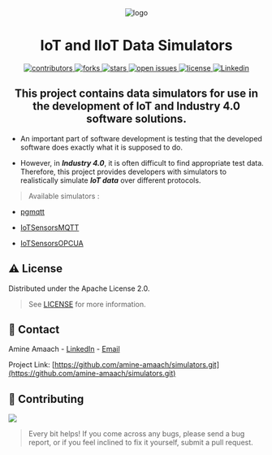 <div align="center">

  <img src="https://patchmanager.com/wp-content/uploads/iot.png" alt="logo"/>
  <h1>IoT and IIoT Data Simulators</h1>

<!-- Badges -->
<p>
  <a href="https://github.com/amine-amaach/simulators/graphs/contributors">
    <img src="https://img.shields.io/github/contributors/amine-amaach/simulators?style=for-the-badge&logo=github" alt="contributors" />
  </a>
  <a href="https://github.com/amine-amaach/simulators/network/members">
    <img src="https://img.shields.io/github/forks/amine-amaach/simulators?style=for-the-badge&logo=github" alt="forks" />
  </a>
  <a href="https://github.com/amine-amaach/simulators/stargazers">
    <img src="https://img.shields.io/github/stars/amine-amaach/simulators?style=for-the-badge&logo=github" alt="stars" />
  </a>
  <a href="https://github.com/amine-amaach/simulators/issues/">
    <img src="https://img.shields.io/github/issues/amine-amaach/simulators?style=for-the-badge&logo=github" alt="open issues" />
  </a>
  <a href="https://github.com/amine-amaach/simulators/blob/main/LICENCE">
    <img src="https://img.shields.io/github/license/amine-amaach/simulators?style=for-the-badge&logo=apache" alt="license" />
  </a>
  <a href="https://www.linkedin.com/in/amine-amaach/">
    <img src="https://img.shields.io/badge/-LinkedIn-black.svg?style=for-the-badge&logo=linkedin&colorB=555" alt="Linkedin" />
  </a>
</p>
  
  <h2>
    This project contains data simulators for use in the development of IoT and Industry 4.0 software solutions.
  </h2>
</div>

* An important part of software development is testing that the developed software does exactly what it is supposed to do.

* However, in ***Industry 4.0***, it is often difficult to find appropriate test data. Therefore, this project provides developers with simulators to realistically simulate ***IoT data*** over different protocols.

> Available simulators : 

  * [pgmqtt](https://github.com/amine-amaach/simulators/tree/main/pgmqtt)
  
  * [IoTSensorsMQTT](https://github.com/amine-amaach/simulators/tree/main/ioTSensorsMQTT)

  * [IoTSensorsOPCUA](https://github.com/amine-amaach/simulators/tree/main/ioTSensorsOPCUA)

<!-- License -->
## ⚠️ License

Distributed under the Apache License 2.0.
  > See [LICENSE](https://github.com/amine-amaach/simulators/blob/main/LICENCE) for more information.

<!-- Contact -->
## 🤝 Contact

Amine Amaach - [LinkedIn](https://www.linkedin.com/in/amine-amaach/) - [Email](amine.amaach@um6p.ma)

Project Link: [https://github.com/amine-amaach/simulators.git](https://github.com/amine-amaach/simulators.git)

<!-- Contributing -->
## 👋 Contributing

<a href="https://github.com/amine-amaach/simulators/graphs/contributors">
  <img src="https://contrib.rocks/image?repo=amine-amaach/simulators" />
</a>


> Every bit helps! If you come across any bugs, please send a bug report, or if you feel inclined to fix it yourself, submit a pull request.
